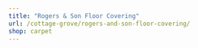 ```yaml
---
title: "Rogers & Son Floor Covering"
url: /cottage-grove/rogers-and-son-floor-covering/
shop: carpet
---
```

